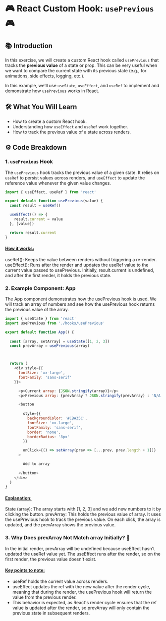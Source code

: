 # 🎮 React Custom Hook: `usePrevious` 🎮

## 📚 Introduction

In this exercise, we will create a custom React hook called `usePrevious` that tracks the **previous value** of a state or prop. This can be very useful when we want to compare the current state with its previous state (e.g., for animations, side effects, logging, etc.).

In this example, we'll use `useState`, `useEffect`, and `useRef` to implement and demonstrate how `usePrevious` works in React.

## 🛠️ What You Will Learn

- How to create a custom React hook.
- Understanding how `useEffect` and `useRef` work together.
- How to track the previous value of a state across renders.

## ⚙️ Code Breakdown

### 1. `usePrevious` Hook

The `usePrevious` hook tracks the previous value of a given state. It relies on `useRef` to persist values across renders, and `useEffect` to update the reference value whenever the given value changes.

```javascript
import { useEffect, useRef } from 'react'

export default function usePrevious(value) {
  const result = useRef()

  useEffect(() => {
    result.current = value
  }, [value])

  return result.current
}
```

#### <ins>How it works:</ins>
useRef(): Keeps the value between renders without triggering a re-render.
useEffect(): Runs after the render and updates the useRef value to the current value passed to usePrevious.
Initially, result.current is undefined, and after the first render, it holds the previous state.

### 2. Example Component: App

The App component demonstrates how the usePrevious hook is used. We will track an array of numbers and see how the usePrevious hook returns the previous value of the array.

```javascript
import { useState } from 'react'
import usePrevious from './hooks/usePrevious'

export default function App() {
  
  const [array, setArray] = useState([1, 2, 3])
  const prevArray = usePrevious(array)



  return (
    <div style={{
      fontSize: 'xx-large',
      fontFamily: 'sans-serif'
    }}>

      <p>Current array: {JSON.stringify(array)}</p>
      <p>Previous array: {prevArray ? JSON.stringify(prevArray) : 'N/A'}</p>

      <button 
      
        style={{
          backgroundColor: '#CBA35C',
          fontSize: 'xx-large',
          fontFamily: 'sans-serif',
          border: 'none',
          borderRadius: '8px'
        }}

        onClick={() => setArray(prev => [...prev, prev.length + 1])}
      >

        Add to array
      
      </button>
    </div>
  )
}
```

#### <ins>Explanation:</ins>
State (array): The array starts with [1, 2, 3] and we add new numbers to it by clicking the button.
prevArray: This holds the previous value of array. It uses the usePrevious hook to track the previous value.
On each click, the array is updated, and the prevArray shows the previous value.
### 3. Why Does prevArray Not Match array Initially? 🤔
In the initial render, prevArray will be undefined because useEffect hasn't updated the useRef value yet. The useEffect runs after the render, so on the first render, the previous value doesn't exist.

#### <ins>Key points to note:</ins>

- useRef holds the current value across renders.
- useEffect updates the ref with the new value after the render cycle, meaning that during the render, the usePrevious hook will return the value from the previous render.
- This behavior is expected, as React's render cycle ensures that the ref value is updated after the render, so prevArray will only contain the previous state in subsequent renders.